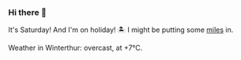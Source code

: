 ### Hi there :wave:

It's Saturday! And I'm on holiday! :desert_island: I might be putting some [miles](https://www.strava.com/athletes/889963) in.

Weather in Winterthur: overcast, at +7°C.
